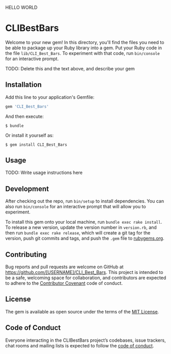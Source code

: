 HELLO WORLD

# CLIBestBars

Welcome to your new gem! In this directory, you'll find the files you need to be able to package up your Ruby library into a gem. Put your Ruby code in the file `lib/CLI_Best_Bars`. To experiment with that code, run `bin/console` for an interactive prompt.

TODO: Delete this and the text above, and describe your gem

## Installation

Add this line to your application's Gemfile:

```ruby
gem 'CLI_Best_Bars'
```

And then execute:

    $ bundle

Or install it yourself as:

    $ gem install CLI_Best_Bars

## Usage

TODO: Write usage instructions here

## Development

After checking out the repo, run `bin/setup` to install dependencies. You can also run `bin/console` for an interactive prompt that will allow you to experiment.

To install this gem onto your local machine, run `bundle exec rake install`. To release a new version, update the version number in `version.rb`, and then run `bundle exec rake release`, which will create a git tag for the version, push git commits and tags, and push the `.gem` file to [rubygems.org](https://rubygems.org).

## Contributing

Bug reports and pull requests are welcome on GitHub at https://github.com/[USERNAME]/CLI_Best_Bars. This project is intended to be a safe, welcoming space for collaboration, and contributors are expected to adhere to the [Contributor Covenant](http://contributor-covenant.org) code of conduct.

## License

The gem is available as open source under the terms of the [MIT License](https://opensource.org/licenses/MIT).

## Code of Conduct

Everyone interacting in the CLIBestBars project’s codebases, issue trackers, chat rooms and mailing lists is expected to follow the [code of conduct](https://github.com/[USERNAME]/CLI_Best_Bars/blob/master/CODE_OF_CONDUCT.md).

